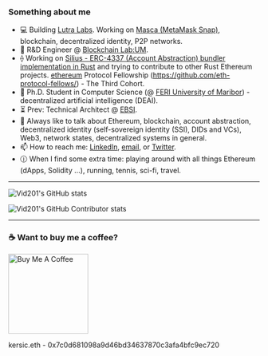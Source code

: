 ### Something about me

- 💻 Building [Lutra Labs](https://github.com/lutralabs). Working on [Masca (MetaMask Snap)](https://github.com/blockchain-lab-um/masca), blockchain, decentralized identity, P2P networks.
- 🌱 R&D Engineer @ [Blockchain Lab:UM](https://github.com/blockchain-lab-um).
- ⟠ Working on [Silius - ERC-4337 (Account Abstraction) bundler implementation in Rust](https://github.com/Vid201/silius/) and trying to contribute to other Rust Ethereum projects. [ethereum](https://github.com/ethereum) Protocol Fellowship (https://github.com/eth-protocol-fellows/) - The Third Cohort. 
- 🔭 Ph.D. Student in Computer Science (@ [FERI University of Maribor](https://feri.um.si/en/)) - decentralized artificial intelligence (DEAI).
- ⏳ Prev: Technical Architect @ [EBSI](https://ec.europa.eu/digital-building-blocks/wikis/display/EBSI/Home).
- 💬 Always like to talk about Ethereum, blockchain, account abstraction, decentralized identity (self-sovereign identity (SSI), DIDs and VCs), Web3, network states, decentralized systems in general.
- 📫 How to reach me: [LinkedIn](https://linkedin.com/in/vid-kersic), [email](mailto:vid.kersic@yahoo.com), or [Twitter](https://twitter.com/vidkersic).
- :clock1230: When I find some extra time: playing around with all things Ethereum (dApps, Solidity ...), running, tennis, sci-fi, travel.

---

![Vid201's GitHub stats](https://github-readme-stats-git-masterrstaa-rickstaa.vercel.app/api?username=Vid201&show_icons=true&theme=tokyonight)

![Vid201's GitHub Contributor stats](https://github-contributor-stats.vercel.app/api?username=Vid201&show_icons=true&theme=tokyonight)

---

### ☕️ Want to buy me a coffee?

<a href="https://www.buymeacoffee.com/kersic" target="_blank"><img src="https://cdn.buymeacoffee.com/buttons/v2/default-yellow.png" alt="Buy Me A Coffee" width="160px" /></a>

kersic.eth - 0x7c0d681098a9d46bd34637870c3afa4bfc9ec720
